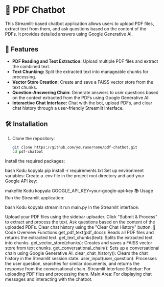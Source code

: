 # 🤖 PDF Chatbot

This Streamlit-based chatbot application allows users to upload PDF files, extract text from them, and ask questions based on the content of the PDFs. It provides detailed answers using Google Generative AI.
 
## 🚀 Features

- **PDF Reading and Text Extraction:** Upload multiple PDF files and extract the combined text.
- **Text Chunking:** Split the extracted text into manageable chunks for processing.
- **Vector Store Creation:** Create and save a FAISS vector store from the text chunks.
- **Question-Answering Chain:** Generate answers to user questions based on the context extracted from the PDFs using Google Generative AI.
- **Interactive Chat Interface:** Chat with the bot, upload PDFs, and clear chat history through a user-friendly Streamlit interface.

## 🛠️ Installation

1. Clone the repository:
   ```bash
   git clone https://github.com/yourusername/pdf-chatbot.git
   cd pdf-chatbot
Install the required packages:

bash
Kodu kopyala
pip install -r requirements.txt
Set up environment variables:
Create a .env file in the project root directory and add your Google API key:

makefile
Kodu kopyala
GOOGLE_API_KEY=your-google-api-key
📚 Usage
Run the Streamlit application:

bash
Kodu kopyala
streamlit run main.py
In the Streamlit interface:

Upload your PDF files using the sidebar uploader.
Click "Submit & Process" to extract and process the text.
Ask questions based on the content of the uploaded PDFs.
Clear chat history using the "Clear Chat History" button.
📂 Code Overview
Functions
get_pdf_text(pdf_docs): Reads all PDF files and returns the extracted text.
get_text_chunks(text): Splits the extracted text into chunks.
get_vector_store(chunks): Creates and saves a FAISS vector store from text chunks.
get_conversational_chain(): Sets up a conversational chain using Google Generative AI.
clear_chat_history(): Clears the chat history in the Streamlit session state.
user_input(user_question): Processes the user question, searches for similar documents, and returns the response from the conversational chain.
Streamlit Interface
Sidebar: For uploading PDF files and processing them.
Main Area: For displaying chat messages and interacting with the chatbot.
